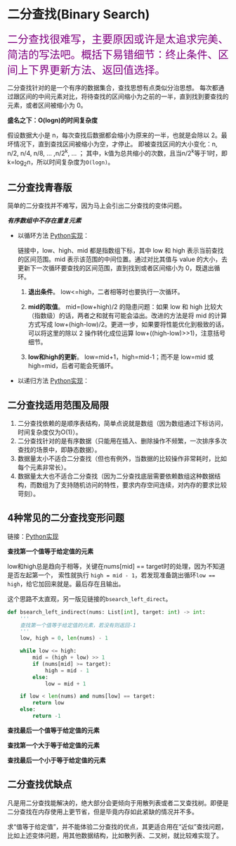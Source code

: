 # 二分查找(Binary Search)

<font color=purple size=5>二分查找很难写，主要原因或许是太追求完美、简洁的写法吧。概括下易错细节：终止条件、区间上下界更新方法、返回值选择。</font>

二分查找针对的是一个有序的数据集合，查找思想有点类似分治思想。
每次都通过跟区间的中间元素对比，将待查找的区间缩小为之前的一半，直到找到要查找的元素，或者区间被缩小为 0。

**盛名之下：O(logn)的时间复杂度**

假设数据大小是 n，每次查找后数据都会缩小为原来的一半，也就是会除以 2。最坏情况下，直到查找区间被缩小为空，才停止。
即被查找区间的大小变化：n, n/2, n/4, n/8, … ,n/2<sup>k</sup>, … ；
其中，k值为总共缩小的次数，且当n/2<sup>k</sup>等于1时，即k=log<sub>2</sub>n，所以时间复杂度为`O(logn)`。

## 二分查找青春版

简单的二分查找并不难写，因为马上会引出二分查找的变体问题。

***有序数组中不存在重复元素***

- 以循环方法 [Python实现](https://github.com/vfa25/leetcode_notes/blob/master/bsearch/bsearch_circle.py)：

    链接中，low、high、mid 都是指数组下标，其中 low 和 high 表示当前查找的区间范围。mid 表示该范围的中间位置。通过对比其值与 value 的大小，去更新下一次循环要查找的区间范围，直到找到或者区间缩小为 0，既退出循环。

    1. **退出条件**。
    low<=high，二者相等时也要执行一次循环。

    2. **mid的取值**。
    mid=(low+high)/2 的隐患问题：如果 low 和 high 比较大（指数级）的话，两者之和就有可能会溢出。改进的方法是将 mid 的计算方式写成 low+(high-low)/2。更进一步，如果要将性能优化到极致的话，可以将这里的除以 2 操作转化成位运算 low+((high-low)>>1)，注意括号细节。

    3. **low和high的更新**。
    low=mid+1，high=mid-1；而不是 low=mid 或 high=mid，后者可能会死循环。

- 以递归方法 [Python实现](https://github.com/vfa25/leetcode_notes/blob/master/bsearch/bsearch_recursion.py)：

## 二分查找适用范围及局限

1. 二分查找依赖的是顺序表结构，简单点说就是数组（因为数组通过下标访问，时间复杂度仅为O(1)）。
2. 二分查找针对的是有序数据（只能用在插入、删除操作不频繁，一次排序多次查找的场景中，即静态数据）。
3. 数据量太小不适合二分查找（但也有例外，当数据的比较操作非常耗时，比如每个元素非常长）。
4. 数据量太大也不适合二分查找（因为二分查找底层需要依赖数组这种数据结构，而数组为了支持随机访问的特性，要求内存空间连续，对内存的要求比较苛刻）。

## 4种常见的二分查找变形问题

链接：[Python实现](https://github.com/vfa25/leetcode_notes/blob/master/bsearch/bs_variants.py)

**查找第一个值等于给定值的元素**

low和high总是趋向于相等，关键在nums[mid] == target时的处理，因为不知道是否左起第一个，
索性就执行 `high = mid - 1`，若发现准备跳出循环`low == high`，给它加回来就是。最后存在且输出。

这个思路不太直观，另一版见链接的`bsearch_left_direct`。

```py
def bsearch_left_indirect(nums: List[int], target: int) -> int:
    '''
    查找第一个值等于给定值的元素，若没有则返回-1
    '''
    low, high = 0, len(nums) - 1

    while low <= high:
        mid = (high + low) >> 1
        if (nums[mid] >= target):
            high = mid - 1
        else:
            low = mid + 1

    if low < len(nums) and nums[low] == target:
        return low
    else:
        return -1
```

**查找最后一个值等于给定值的元素**

**查找第一个大于等于给定值的元素**

**查找最后一个小于等于给定值的元素**

## 二分查找优缺点

凡是用二分查找能解决的，绝大部分会更倾向于用散列表或者二叉查找树。即便是二分查找在内存使用上更节省，但是毕竟内存如此紧缺的情况并不多。

求“值等于给定值”，并不能体验二分查找的优点，其更适合用在“近似”查找问题，比如上述变体问题，用其他数据结构，比如散列表、二叉树，就比较难实现了。
